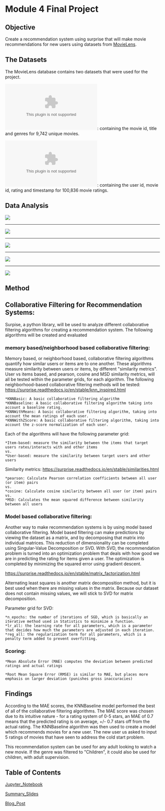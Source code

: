 # Module 4 Final Project

## Objective

Create a recommendation system using surprise that will make movie recommendations for new users using datasets from [MovieLens](https://grouplens.org/datasets/movielens/latest/).


## The Datasets

The MovieLens database contains two datasets that were used for the project. 

![movies.csv](movies.csv): containing the movie id, title and genres for 9,742 unique movies. 



![ratings.csv](ratings.csv): containing the user id, movie id, rating and timestamp for 100,836 movie ratings. 


## Data Analysis

![](images/movie_count_per_genre.png)

___

![](images/average_rating_per_genre.png)

___

![](images/ratings_boxplot_by_genre.png)

___

![](images/most_frequently_rated_movies.png)

___

![](images/movie_count_per_rating.png)


## Method

## Collaborative Filtering for Recommendation Systems:

Surpise, a python library, will be used to analyze different collaborative filtering algorithms for creating a recommendation system. The following algorithms will be created and evaluated

### memory based/neighborhood based collaborative filtering: 

Memory based, or neighborhood based, collaborative filtering algorithms quantify how similar users or items are to one another. These algorithms measure similarity between users or items, by different "similarity metrics". User vs items based, and pearson, cosine and MSD similarity metrics, will all be tested within the parameter grids, for each algorithm. The following neighborhood-based collaborative filtering methods will be tested: https://surprise.readthedocs.io/en/stable/knn_inspired.html

    *KNNBasic: A basic collaborative filtering algorithm
    *KNNBaseline: A basic collaborative filtering algorithm taking into account a baseline rating.
    *KNNWithMeans: A basic collaborative filtering algorithm, taking into account the mean ratings of each user.
    *KNNWithZScore: A basic collaborative filtering algorithm, taking into account the z-score normalization of each user.

Each of the algorithms will have the following parameter grid:

    *Item-based: measure the similarity between the items that target users rates/interacts with and other items
    vs.
    *User-based: measure the similarity between target users and other users 

Similarity metrics: https://surprise.readthedocs.io/en/stable/similarities.html

    *pearson: Calculate Pearson correlation coefficients between all user (or item) pairs
    vs.
    *cosine: Calculate cosine similarity between all user (or item) pairs
    vs.
    *MSD: Calculates the mean squared difference between similarity between all users   
    

### Model based collaborative filtering: 

Another way to make recommendation systems is by using model based collaborative filtering. Model based filtering can make predictions by viewing the dataset as a matrix, and by decomposing that matrix into individual matrices. This reduction of dimensionality can be completed using Singular-Value Decomposition or SVD. With SVD, the recommendation problem is turned into an optimization problem that deals with how good we are in predicting the rating for items given a user. The optimization is completed by minimizing the squared error using gradient descent. 

https://surprise.readthedocs.io/en/stable/matrix_factorization.html

Alternating least squares is another matrix decomposition method, but it is best used when there are missing values in the matrix. Because our dataset does not contain missing values, we will stick to SVD for matrix decomposition. 

Parameter grid for SVD: 

    *n_epochs: the number of iterations of SGD, which is basically an iterative method used in Statistics to minimize a function.
    *lr_all: the learning rate for all parameters, which is a parameter that decides how much the parameters are adjusted in each iteration.
    *reg_all: the regularization term for all parameters, which is a penalty term added to prevent overfitting.
    
### Scoring:

    *Mean Absolute Error (MAE) computes the deviation between predicted ratings and actual ratings

    *Root Mean Square Error (RMSE) is similar to MAE, but places more emphasis on larger deviation (punishes gross inaccuracies)


## Findings

According to the MAE scores, the KNNBaseline model performed the best of all of the collaborative filtering algorithms. The MAE score was chosen due to its intuitive nature - for a rating system of 0-5 stars, an MAE of 0.7 means that the predicted rating is on average, +/- 0.7 stars off from the actual rating. The KNNBaseline algorithm was then used to create a model which recommends movies for a new user. The new user us asked to input 5 ratings of movies that have seen to address the cold start problem. 

This recommendation system can be used for any adult looking to watch a new movie. If the genre was filtered to "Children", it could also be used for children, with adult supervision. 


## Table of Contents

[Jupyter_Notebook](RecSystem.ipynb)

[Summary_Slides](MovieRecPresentation.pdf)

[Blog_Post](https://medium.com/@stacyshingleton/movie-recommendations-65aa0566215c)
